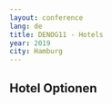 ```yaml
---
layout: conference
lang: de
title: DENOG11 - Hotels
year: 2019
city: Hamburg
---
```


## Hotel Optionen